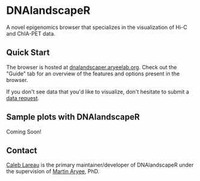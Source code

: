 # DNAlandscapeR

A novel epigenomics browser that specializes in the visualization of Hi-C and ChIA-PET data. 

## Quick Start
The browser is hosted at [dnalandscaper.aryeelab.org](http://dnalandscaper.aryeelab.org). Check out the "Guide" tab for an overview of the features and options present in the browser. 

If you don't see data that you'd like to visualize, don't hesitate to submit a [data request](http://goo.gl/forms/BLqljNzVCRS3hUxh1). 

## Sample plots with DNAlandscapeR
Coming Soon!

## Contact
[Caleb Lareau](https://caleblareau.github.io) is the primary maintainer/developer of DNAlandscapeR under the supervision of [Martin Aryee]("http://aryee.mgh.harvard.edu/), PhD. 

